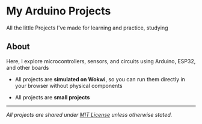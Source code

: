 # My Arduino Projects
All the little Projects I've made for learning and practice, studying
## About

Here, I explore microcontrollers, sensors, and circuits using Arduino, ESP32, and other boards  

- All projects are **simulated on Wokwi**, so you can run them directly in your browser without physical components

- All projects are **small projects**

---
*All projects are shared under [MIT License](LICENSE) unless otherwise stated.*
